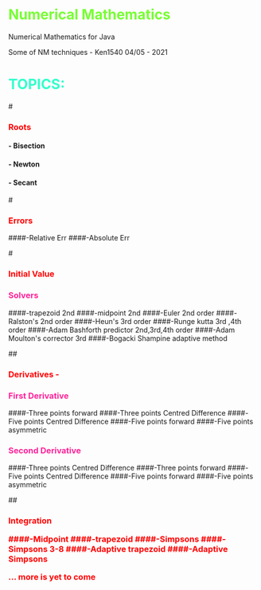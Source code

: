 # <h style="color:#77FF33">Numerical Mathematics</h>
Numerical Mathematics for Java


Some of NM techniques - Ken1540 04/05 - 2021


# <h style="color:#33ffcc">TOPICS:</h>

#<h3 style="color:#ff0000">Roots</h3>

#### - Bisection
#### - Newton
#### - Secant


#<h3 style="color:#ff0000">Errors</h3>

####-Relative Err
####-Absolute Err


#<h3 style="color:#ff0000">Initial Value</h>
<h3 style="color:#ff2299">Solvers </h3>

####-trapezoid 2nd
####-midpoint 2nd
####-Euler 2nd order
####-Ralston's 2nd order
####-Heun's 3rd order
####-Runge kutta 3rd ,4th order
####-Adam Bashforth predictor 2nd,3rd,4th order
####-Adam Moulton's corrector 3rd 
####-Bogacki Shampine adaptive method


##<h3 style="color:#ff0000">Derivatives</h> -

<h3 style="color:#ff2299">First Derivative  </h3>
  ####-Three points forward
  ####-Three points Centred Difference
  ####-Five points Centred Difference
  ####-Five points forward
  ####-Five points asymmetric

<h3 style="color:#ff2299">Second Derivative  </h3>
  ####-Three points Centred Difference
  ####-Three points forward
  ####-Five points Centred Difference
  ####-Five points forward
  ####-Five points asymmetric


##<h3 style="color:#ff0000">Integration </h>

####-Midpoint
####-trapezoid
####-Simpsons
####-Simpsons 3-8 
####-Adaptive trapezoid
####-Adaptive Simpsons




... more is yet to come

